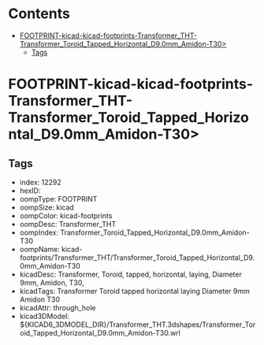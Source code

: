 



Contents
========

* [FOOTPRINT-kicad-kicad-footprints-Transformer_THT-Transformer_Toroid_Tapped_Horizontal_D9.0mm_Amidon-T30>](#footprint-kicad-kicad-footprints-transformer_tht-transformer_toroid_tapped_horizontal_d90mm_amidon-t30)
	* [Tags](#tags)

# FOOTPRINT-kicad-kicad-footprints-Transformer_THT-Transformer_Toroid_Tapped_Horizontal_D9.0mm_Amidon-T30>

## Tags

- index: 12292
- hexID: 
- oompType: FOOTPRINT
- oompSize: kicad
- oompColor: kicad-footprints
- oompDesc: Transformer_THT
- oompIndex: Transformer_Toroid_Tapped_Horizontal_D9.0mm_Amidon-T30
- oompName: kicad-footprints/Transformer_THT/Transformer_Toroid_Tapped_Horizontal_D9.0mm_Amidon-T30
- kicadDesc: Transformer, Toroid, tapped, horizontal, laying, Diameter 9mm, Amidon, T30,
- kicadTags: Transformer Toroid tapped horizontal laying Diameter 9mm Amidon T30
- kicadAttr: through_hole
- kicad3DModel: ${KICAD6_3DMODEL_DIR}/Transformer_THT.3dshapes/Transformer_Toroid_Tapped_Horizontal_D9.0mm_Amidon-T30.wrl

